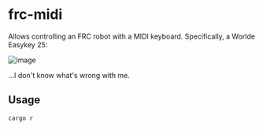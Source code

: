 # frc-midi
Allows controlling an FRC robot with a MIDI keyboard. Specifically, a Worlde Easykey 25:

![image](https://github.com/TheTechRobo/frc-midi/assets/52163910/b1b0306d-a746-4cf3-87a5-f2f3f709f094)

...I don't know what's wrong with me.

## Usage
`cargo r`
